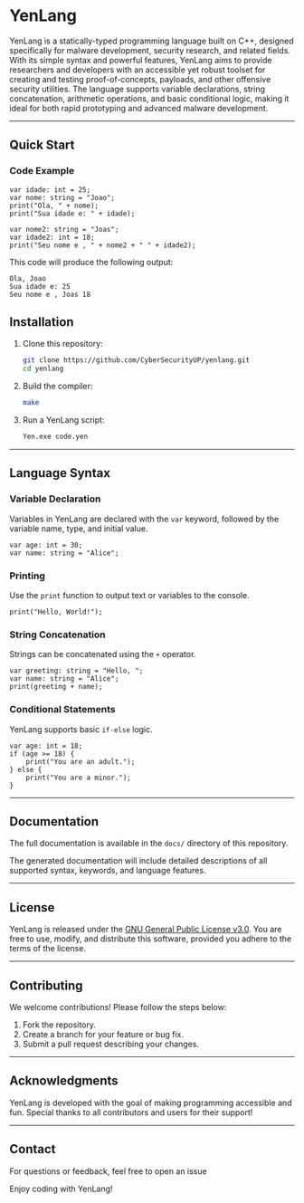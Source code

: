 # YenLang

YenLang is a statically-typed programming language built on C++, designed specifically for malware development, security research, and related fields. With its simple syntax and powerful features, YenLang aims to provide researchers and developers with an accessible yet robust toolset for creating and testing proof-of-concepts, payloads, and other offensive security utilities. The language supports variable declarations, string concatenation, arithmetic operations, and basic conditional logic, making it ideal for both rapid prototyping and advanced malware development.

---

## Quick Start

### Code Example

```yen
var idade: int = 25;
var nome: string = "Joao";
print("Ola, " + nome);
print("Sua idade e: " + idade);

var nome2: string = "Joas";
var idade2: int = 18;
print("Seu nome e , " + nome2 + " " + idade2);
```

This code will produce the following output:

```
Ola, Joao
Sua idade e: 25
Seu nome e , Joas 18
```

## Installation

1. Clone this repository:
   ```bash
   git clone https://github.com/CyberSecurityUP/yenlang.git
   cd yenlang
   ```

2. Build the compiler:
   ```bash
   make
   ```

3. Run a YenLang script:
   ```bash
   Yen.exe code.yen
   ```

---

## Language Syntax

### Variable Declaration
Variables in YenLang are declared with the `var` keyword, followed by the variable name, type, and initial value.

```yen
var age: int = 30;
var name: string = "Alice";
```

### Printing
Use the `print` function to output text or variables to the console.

```yen
print("Hello, World!");
```

### String Concatenation
Strings can be concatenated using the `+` operator.

```yen
var greeting: string = "Hello, ";
var name: string = "Alice";
print(greeting + name);
```

### Conditional Statements
YenLang supports basic `if-else` logic.

```yen
var age: int = 18;
if (age >= 18) {
    print("You are an adult.");
} else {
    print("You are a minor.");
}
```

---

## Documentation

The full documentation is available in the `docs/` directory of this repository.

The generated documentation will include detailed descriptions of all supported syntax, keywords, and language features.

---

## License

YenLang is released under the [GNU General Public License v3.0](https://www.gnu.org/licenses/gpl-3.0.en.html). You are free to use, modify, and distribute this software, provided you adhere to the terms of the license.

---

## Contributing

We welcome contributions! Please follow the steps below:

1. Fork the repository.
2. Create a branch for your feature or bug fix.
3. Submit a pull request describing your changes.

---

## Acknowledgments

YenLang is developed with the goal of making programming accessible and fun. Special thanks to all contributors and users for their support!

---

## Contact

For questions or feedback, feel free to open an issue

Enjoy coding with YenLang!
